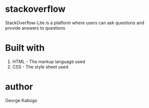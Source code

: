 # stackoverflow
StackOverflow-Lite is a platform where users can ask questions and provide answers to questions
# Built with
1. HTML - The markup language used
2. CSS - The style sheet used
# author
George Kabogo
